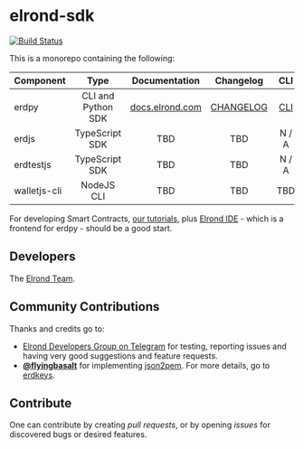 # elrond-sdk

[![Build Status](https://travis-ci.com/ElrondNetwork/elrond-sdk.svg?branch=master)](https://travis-ci.com/ElrondNetwork/elrond-sdk)

This is a monorepo containing the following:

| Component   |      Type      |  Documentation | Changelog | CLI | Distribution
|----------|:-------------:|:-------------:|:-------------:|:-------------:|:-------------:|
| erdpy |  CLI and Python SDK | [docs.elrond.com](https://docs.elrond.com/tools/erdpy) | [CHANGELOG](erdpy/CHANGELOG.md) | [CLI](erdpy/CLI.md) | [erdpy-up](https://docs.elrond.com/tools/erdpy/installing-erdpy#install-using-erdpy-up) and [PyPi](https://pypi.org/project/erdpy/#history)
| erdjs |    TypeScript SDK   |  TBD | TBD | N / A | [npm](https://www.npmjs.com/package/@elrondnetwork/erdjs)
| erdtestjs |    TypeScript SDK   |  TBD | TBD | N / A | [npm](https://www.npmjs.com/package/@elrondnetwork/erdtestjs)
| walletjs-cli | NodeJS CLI |    TBD | TBD | TBD | TBD

For developing Smart Contracts, [our tutorials](https://docs.elrond.com/developers/dev-tutorials), plus [Elrond IDE](https://marketplace.visualstudio.com/items?itemName=Elrond.vscode-elrond-ide) - which is a frontend for erdpy - should be a good start. 


## Developers

The [Elrond Team](https://elrond.com/team/).

## Community Contributions

Thanks and credits go to:

- [Elrond Developers Group on Telegram](https://t.me/ElrondDevelopers) for testing, reporting issues and having very good suggestions and feature requests.
-  **[@flyingbasalt](https://github.com/flyingbasalt)** for implementing [json2pem](https://github.com/flyingbasalt/erdkeys/blob/master/erdkeys/json2pem.py). For more details, go to [erdkeys](https://github.com/flyingbasalt/erdkeys).

## Contribute

One can contribute by creating *pull requests*, or by opening *issues* for discovered bugs or desired features.
